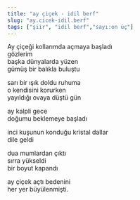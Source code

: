 ```yaml
---
title: "ay çiçek - idil berf"
slug: "ay.cicek-idil.berf"
tags: ["şiir", "idil berf","sayı:on üç"]
---
```

Ay çiçeği kollarımda açmaya başladı  
gözlerim\
başka dünyalarda yüzen\
gümüş bir balıkla buluştu

sarı bir ışık doldu ruhuma\
o kendisini korurken\
yayıldığı ovaya düştü gün

ay kalpli gece\
doğumu beklemeye başladı

inci kuşunun konduğu kristal dallar\
dile geldi

dua mumlardan çıktı\
sırra yükseldi\
bir boyut kapandı

ay çiçek açtı bedenini\
her yer büyülenmişti.
